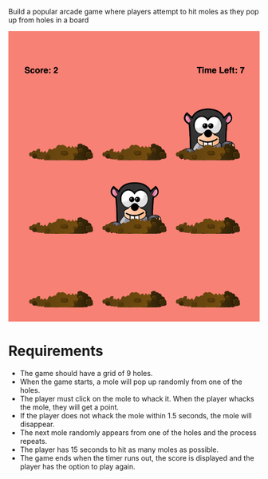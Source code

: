 Build a popular arcade game where players attempt to hit moles as they pop up from holes in a board

![image](./src/assets//whack-a-mole-example.png)

# Requirements

* The game should have a grid of 9 holes.
* When the game starts, a mole will pop up randomly from one of the holes.
* The player must click on the mole to whack it. When the player whacks the mole, they will get a point.
* If the player does not whack the mole within 1.5 seconds, the mole will disappear.
* The next mole randomly appears from one of the holes and the process repeats.
* The player has 15 seconds to hit as many moles as possible.
* The game ends when the timer runs out, the score is displayed and the player has the option to play again.
